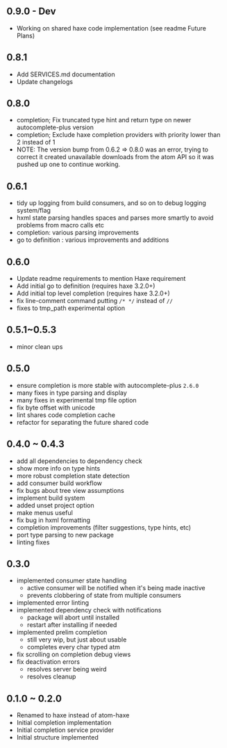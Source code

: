 ## 0.9.0 - Dev

* Working on shared haxe code implementation (see readme Future Plans)

## 0.8.1

* Add SERVICES.md documentation
* Update changelogs

## 0.8.0

* completion; Fix truncated type hint and return type on newer autocomplete-plus version
* completion; Exclude haxe completion providers with priority lower than 2 instead of 1
* NOTE: The version bump from 0.6.2 => 0.8.0 was an error, trying to correct it created unavailable downloads from the atom API so it was pushed up one to continue working.

## 0.6.1

* tidy up logging from build consumers, and so on to debug logging system/flag
* hxml state parsing handles spaces and parses more smartly to avoid problems from macro calls etc
* completion: various parsing improvements
* go to definition : various improvements and additions

## 0.6.0

* Update readme requirements to mention Haxe requirement
* Add initial go to definition (requires haxe 3.2.0+)
* Add initial top level completion (requires haxe 3.2.0+)
* fix line-comment command putting `/* */` instead of `//`
* fixes to tmp_path experimental option

## 0.5.1~0.5.3

* minor clean ups

## 0.5.0

* ensure completion is more stable with autocomplete-plus `2.6.0`
* many fixes in type parsing and display
* many fixes in experimental tmp file option
* fix byte offset with unicode
* lint shares code completion cache
* refactor for separating the future shared code

## 0.4.0 ~ 0.4.3

* add all dependencies to dependency check
* show more info on type hints
* more robust completion state detection
* add consumer build workflow
* fix bugs about tree view assumptions
* implement build system
* added unset project option
* make menus useful
* fix bug in hxml formatting
* completion improvements (filter suggestions, type hints, etc)
* port type parsing to new package
* linting fixes


## 0.3.0

* implemented consumer state handling
    - active consumer will be notified when it's being made inactive
    - prevents clobbering of state from multiple consumers
* implemented error linting
* implemented dependency check with notifications
    - package will abort until installed
    - restart after installing if needed
* implemented prelim completion
    - still very wip, but just about usable
    - completes every char typed atm
* fix scrolling on completion debug views
* fix deactivation errors
    - resolves server being weird
    - resolves cleanup

## 0.1.0 ~ 0.2.0

* Renamed to haxe instead of atom-haxe
* Initial completion implementation
* Initial completion service provider
* Initial structure implemented
